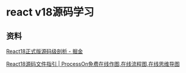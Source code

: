 # react v18源码学习

## 资料

[React18正式版源码级剖析 - 掘金](https://juejin.cn/post/7080854114141208612)

[React18源码文件指引 | ProcessOn免费在线作图,在线流程图,在线思维导图](https://www.processon.com/view/link/60b206c2e0b34d3841931a88#map)


